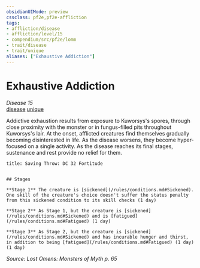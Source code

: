 ```yaml
---
obsidianUIMode: preview
cssclass: pf2e,pf2e-affliction
tags:
- affliction/disease
- affliction/level/15
- compendium/src/pf2e/lomm
- trait/disease
- trait/unique
aliases: ["Exhaustive Addiction"]
---
```

# Exhaustive Addiction
*Disease 15*  
[disease](/rules/traits/disease.md)  [unique](/rules/traits/unique.md)  

Addictive exhaustion results from exposure to Kuworsys's spores, through close proximity with the monster or in fungus-filled pits throughout Kuworsys's lair. At the onset, afflicted creatures find themselves gradually becoming disinterested in life. As the disease worsens, they become hyper-focused on a single activity. As the disease reaches its final stages, sustenance and rest provide no relief for them.

```ad-inline-affliction
title: Saving Throw: DC 32 Fortitude


## Stages

**Stage 1** The creature is [sickened](/rules/conditions.md#Sickened). One skill of the creature's choice doesn't suffer the status penalty from this sickened condition to its skill checks (1 day)

**Stage 2** As Stage 1, but the creature is [sickened](/rules/conditions.md#Sickened) and is [fatigued](/rules/conditions.md#Fatigued) (1 day)

**Stage 3** As Stage 2, but the creature is [sickened](/rules/conditions.md#Sickened) and has incurable hunger and thirst, in addition to being [fatigued](/rules/conditions.md#Fatigued) (1 day) (1 day)
```

*Source: Lost Omens: Monsters of Myth p. 65*